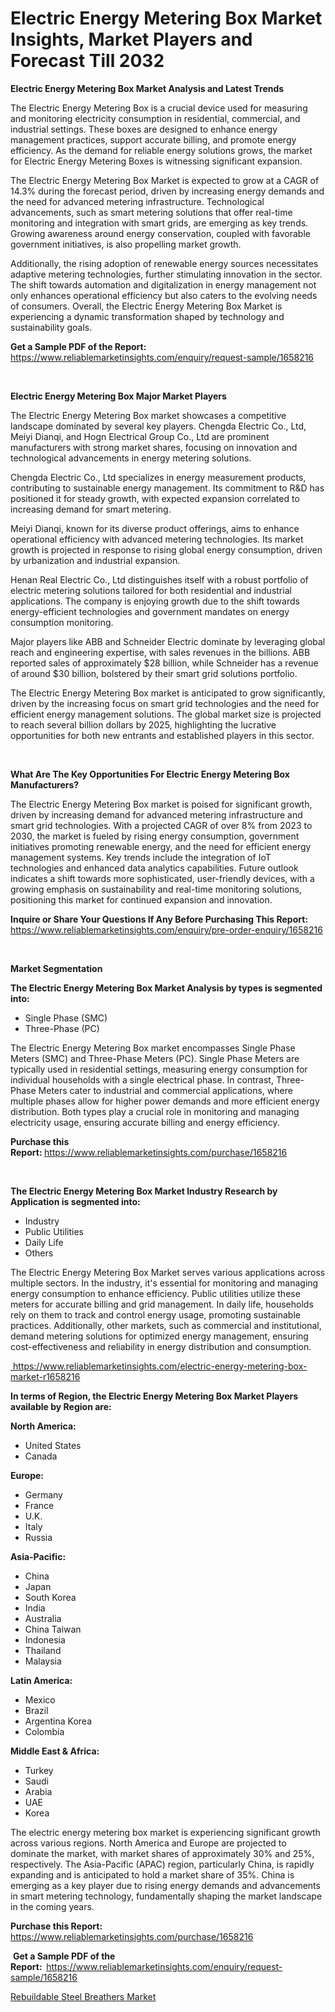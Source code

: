 <p><h1>Electric Energy Metering Box Market Insights, Market Players and Forecast Till 2032</h1></p><p><strong>Electric Energy Metering Box Market Analysis and Latest Trends</strong></p>
<p><p>The Electric Energy Metering Box is a crucial device used for measuring and monitoring electricity consumption in residential, commercial, and industrial settings. These boxes are designed to enhance energy management practices, support accurate billing, and promote energy efficiency. As the demand for reliable energy solutions grows, the market for Electric Energy Metering Boxes is witnessing significant expansion.</p><p>The Electric Energy Metering Box Market is expected to grow at a CAGR of 14.3% during the forecast period, driven by increasing energy demands and the need for advanced metering infrastructure. Technological advancements, such as smart metering solutions that offer real-time monitoring and integration with smart grids, are emerging as key trends. Growing awareness around energy conservation, coupled with favorable government initiatives, is also propelling market growth. </p><p>Additionally, the rising adoption of renewable energy sources necessitates adaptive metering technologies, further stimulating innovation in the sector. The shift towards automation and digitalization in energy management not only enhances operational efficiency but also caters to the evolving needs of consumers. Overall, the Electric Energy Metering Box Market is experiencing a dynamic transformation shaped by technology and sustainability goals.</p></p>
<p><strong>Get a Sample PDF of the Report:&nbsp;</strong> <a href="https://www.reliablemarketinsights.com/enquiry/request-sample/1658216?utm_campaign=1948&utm_medium=2&utm_source=Github&utm_content=ia&utm_term=23032025&utm_id=electric-energy-metering-box">https://www.reliablemarketinsights.com/enquiry/request-sample/1658216</a></p>
<p>&nbsp;</p>
<p><strong>Electric Energy Metering Box Major Market Players</strong></p>
<p><p>The Electric Energy Metering Box market showcases a competitive landscape dominated by several key players. Chengda Electric Co., Ltd, Meiyi Dianqi, and Hogn Electrical Group Co., Ltd are prominent manufacturers with strong market shares, focusing on innovation and technological advancements in energy metering solutions. </p><p>Chengda Electric Co., Ltd specializes in energy measurement products, contributing to sustainable energy management. Its commitment to R&D has positioned it for steady growth, with expected expansion correlated to increasing demand for smart metering.</p><p>Meiyi Dianqi, known for its diverse product offerings, aims to enhance operational efficiency with advanced metering technologies. Its market growth is projected in response to rising global energy consumption, driven by urbanization and industrial expansion.</p><p>Henan Real Electric Co., Ltd distinguishes itself with a robust portfolio of electric metering solutions tailored for both residential and industrial applications. The company is enjoying growth due to the shift towards energy-efficient technologies and government mandates on energy consumption monitoring.</p><p>Major players like ABB and Schneider Electric dominate by leveraging global reach and engineering expertise, with sales revenues in the billions. ABB reported sales of approximately $28 billion, while Schneider has a revenue of around $30 billion, bolstered by their smart grid solutions portfolio.</p><p>The Electric Energy Metering Box market is anticipated to grow significantly, driven by the increasing focus on smart grid technologies and the need for efficient energy management solutions. The global market size is projected to reach several billion dollars by 2025, highlighting the lucrative opportunities for both new entrants and established players in this sector.</p></p>
<p>&nbsp;</p>
<p><strong>What Are The Key Opportunities For Electric Energy Metering Box Manufacturers?</strong></p>
<p><p>The Electric Energy Metering Box market is poised for significant growth, driven by increasing demand for advanced metering infrastructure and smart grid technologies. With a projected CAGR of over 8% from 2023 to 2030, the market is fueled by rising energy consumption, government initiatives promoting renewable energy, and the need for efficient energy management systems. Key trends include the integration of IoT technologies and enhanced data analytics capabilities. Future outlook indicates a shift towards more sophisticated, user-friendly devices, with a growing emphasis on sustainability and real-time monitoring solutions, positioning this market for continued expansion and innovation.</p></p>
<p><strong>Inquire or Share Your Questions If Any Before Purchasing This Report:</strong> <a href="https://www.reliablemarketinsights.com/enquiry/pre-order-enquiry/1658216?utm_campaign=1948&utm_medium=2&utm_source=Github&utm_content=ia&utm_term=23032025&utm_id=electric-energy-metering-box">https://www.reliablemarketinsights.com/enquiry/pre-order-enquiry/1658216</a></p>
<p>&nbsp;</p>
<p><strong>Market Segmentation</strong></p>
<p><strong>The Electric Energy Metering Box Market Analysis by types is segmented into:</strong></p>
<p><ul><li>Single Phase (SMC)</li><li>Three-Phase (PC)</li></ul></p>
<p><p>The Electric Energy Metering Box market encompasses Single Phase Meters (SMC) and Three-Phase Meters (PC). Single Phase Meters are typically used in residential settings, measuring energy consumption for individual households with a single electrical phase. In contrast, Three-Phase Meters cater to industrial and commercial applications, where multiple phases allow for higher power demands and more efficient energy distribution. Both types play a crucial role in monitoring and managing electricity usage, ensuring accurate billing and energy efficiency.</p></p>
<p><strong>Purchase this Report:&nbsp;</strong><a href="https://www.reliablemarketinsights.com/purchase/1658216?utm_campaign=1948&utm_medium=2&utm_source=Github&utm_content=ia&utm_term=23032025&utm_id=electric-energy-metering-box">https://www.reliablemarketinsights.com/purchase/1658216</a></p>
<p>&nbsp;</p>
<p><strong>The Electric Energy Metering Box Market Industry Research by Application is segmented into:</strong></p>
<p><ul><li>Industry</li><li>Public Utilities</li><li>Daily Life</li><li>Others</li></ul></p>
<p><p>The Electric Energy Metering Box Market serves various applications across multiple sectors. In the industry, it's essential for monitoring and managing energy consumption to enhance efficiency. Public utilities utilize these meters for accurate billing and grid management. In daily life, households rely on them to track and control energy usage, promoting sustainable practices. Additionally, other markets, such as commercial and institutional, demand metering solutions for optimized energy management, ensuring cost-effectiveness and reliability in energy distribution and consumption.</p></p>
<p><a href="https://www.reliablemarketinsights.com/electric-energy-metering-box-market-r1658216?utm_campaign=1948&utm_medium=2&utm_source=Github&utm_content=ia&utm_term=23032025&utm_id=electric-energy-metering-box">&nbsp;https://www.reliablemarketinsights.com/electric-energy-metering-box-market-r1658216</a></p>
<p><strong>In terms of Region, the Electric Energy Metering Box Market Players available by Region are:</strong></p>
<p>
    <p> <strong> North America: </strong>
        <ul>
            <li>United States</li>
            <li>Canada</li>
        </ul>
        </p> 
    <p> <strong> Europe: </strong>
        <ul>
            <li>Germany</li>
            <li>France</li>
            <li>U.K.</li>
            <li>Italy</li>
            <li>Russia</li>
        </ul>
        </p> 
    <p> <strong> Asia-Pacific: </strong>
        <ul>
            <li>China</li>
            <li>Japan</li>
            <li>South Korea</li>
            <li>India</li>
            <li>Australia</li>
            <li>China Taiwan</li>
            <li>Indonesia</li>
            <li>Thailand</li>
            <li>Malaysia</li>
        </ul>
        </p> 
    <p> <strong> Latin America: </strong>
        <ul>
            <li>Mexico</li>
            <li>Brazil</li>
            <li>Argentina Korea</li>
            <li>Colombia</li>
        </ul>
        </p> 
    <p> <strong> Middle East & Africa: </strong>
        <ul>
            <li>Turkey</li>
            <li>Saudi</li>
            <li>Arabia</li>
            <li>UAE</li>
            <li>Korea</li>
        </ul>
    </p>
    </p>
<p><p>The electric energy metering box market is experiencing significant growth across various regions. North America and Europe are projected to dominate the market, with market shares of approximately 30% and 25%, respectively. The Asia-Pacific (APAC) region, particularly China, is rapidly expanding and is anticipated to hold a market share of 35%. China is emerging as a key player due to rising energy demands and advancements in smart metering technology, fundamentally shaping the market landscape in the coming years.</p></p>
<p><strong>Purchase this Report: </strong><a href="https://www.reliablemarketinsights.com/purchase/1658216?utm_campaign=1948&utm_medium=2&utm_source=Github&utm_content=ia&utm_term=23032025&utm_id=electric-energy-metering-box">https://www.reliablemarketinsights.com/purchase/1658216</a></p>
<p>&nbsp;<strong>Get a Sample PDF of the Report:&nbsp;&nbsp;</strong><a href="https://www.reliablemarketinsights.com/enquiry/request-sample/1658216?utm_campaign=1948&utm_medium=2&utm_source=Github&utm_content=ia&utm_term=23032025&utm_id=electric-energy-metering-box">https://www.reliablemarketinsights.com/enquiry/request-sample/1658216</a></p>
<p><strong></strong></p>
<p><p><a href="https://github.com/juniordelafrance/Market-Research-Report-List-5/blob/main/rebuildable-steel-breathers-market.md?utm_campaign=1948&utm_medium=2&utm_source=Github&utm_content=ia&utm_term=23032025&utm_id=electric-energy-metering-box">Rebuildable Steel Breathers Market</a></p></p>